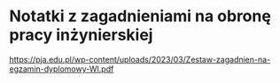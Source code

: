 # Notatki z zagadnieniami na obronę pracy inżynierskiej
https://pja.edu.pl/wp-content/uploads/2023/03/Zestaw-zagadnien-na-egzamin-dyplomowy-WI.pdf
